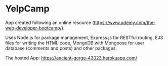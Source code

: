 # YelpCamp

App created following an online resource (https://www.udemy.com/the-web-developer-bootcamp/).

Uses Node.js for package management, Express.js for RESTful routing, EJS files for writing the HTML code, MongoDB with Mongoose for user database (comments and posts) and other packages.

The hosted App: https://ancient-gorge-43023.herokuapp.com/